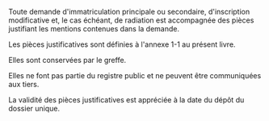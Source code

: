 Toute demande d'immatriculation principale ou secondaire, d'inscription modificative et, le cas échéant, de radiation est accompagnée des pièces justifiant les mentions contenues dans la demande.

Les pièces justificatives sont définies à l'annexe 1-1 au présent livre.

Elles sont conservées par le greffe.

Elles ne font pas partie du registre public et ne peuvent être communiquées aux tiers.

La validité des pièces justificatives est appréciée à la date du dépôt du dossier unique.
